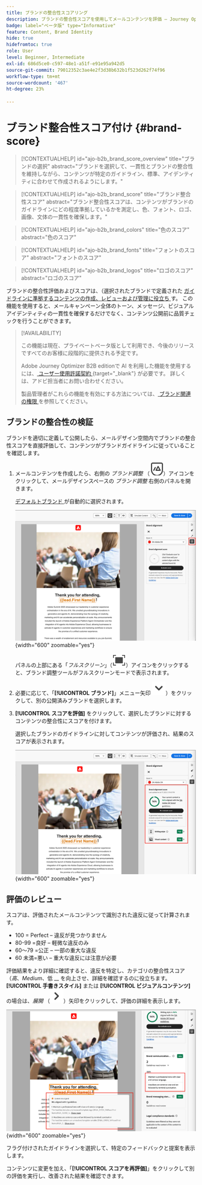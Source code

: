 ```yaml
---
title: ブランドの整合性スコアリング
description: ブランドの整合性スコアを使用してメールコンテンツを評価 – Journey Optimizer B2B editionで、ブランドガイドラインに照らして色、フォント、ロゴ、記述スタイルを検証します。
badge: label="ベータ版" type="Informative"
feature: Content, Brand Identity
hide: true
hidefromtoc: true
role: User
level: Beginner, Intermediate
exl-id: 686d5ce0-c597-48e1-a51f-e91e95a942d5
source-git-commit: 79012352c3ae4e2f3d38b632b1f523d262f74f96
workflow-type: tm+mt
source-wordcount: '467'
ht-degree: 23%

---
```


# ブランド整合性スコア付け {#brand-score}

>[!CONTEXTUALHELP]
>id="ajo-b2b_brand_score_overview"
>title="ブランドの選択"
>abstract="ブランドを選択して、一貫性とブランドの整合性を維持しながら、コンテンツが特定のガイドライン、標準、アイデンティティに合わせて作成されるようにします。"

>[!CONTEXTUALHELP]
>id="ajo-b2b_brand_score"
>title="ブランド整合性スコア"
>abstract="ブランド整合性スコアは、コンテンツがブランドのガイドラインにどの程度準拠しているかを測定し、色、フォント、ロゴ、画像、文体の一貫性を確保します。"

>[!CONTEXTUALHELP]
>id="ajo-b2b_brand_colors"
>title="色のスコア"
>abstract="色のスコア"

>[!CONTEXTUALHELP]
>id="ajo-b2b_brand_fonts"
>title="フォントのスコア"
>abstract="フォントのスコア"

>[!CONTEXTUALHELP]
>id="ajo-b2b_brand_logos"
>title="ロゴのスコア"
>abstract="ロゴのスコア"

ブランドの整合性評価およびスコアは、（選択されたブランドで定義された [ ガイドラインに準拠するコンテンツの作成、レビューおよび管理に役立ち ](./brands-manage-create.md#brand-definitions) す。 この機能を使用すると、メールキャンペーン全体のトーン、メッセージ、ビジュアルアイデンティティの一貫性を確保するだけでなく、コンテンツ公開前に品質チェックを行うことができます。

>[!AVAILABILITY]
>
>この機能は現在、プライベートベータ版として利用でき、今後のリリースですべてのお客様に段階的に提供される予定です。
>
>Adobe Journey Optimizer B2B editionで AI を利用した機能を使用するには、[ ユーザー使用許諾契約 ](https://www.adobe.com/legal/licenses-terms/adobe-dx-gen-ai-user-guidelines.html){target="_blank"} が必要です。 詳しくは、アドビ担当者にお問い合わせください。
>
>製品管理者がこれらの機能を有効にする方法については、[ ブランド関連の権限 ](./brands-overview.md#brand-related-permissions) を参照してください。

## ブランドの整合性の検証

ブランドを適切に定義して公開したら、メールデザイン空間内でブランドの整合性スコアを直接評価して、コンテンツがブランドガイドラインに従っていることを確認します。

1. メールコンテンツを作成したら、右側の _ブランド調整_ （![ ブランド調整アイコン ](../assets/do-not-localize/icon-brand-compliance.svg)）アイコンをクリックして、メールデザインスペースの _ブランド調整_ 右側のパネルを開きます。

   [ デフォルトブランド ](./brands-manage-create.md#default-brand) が自動的に選択されます。

   ![ ブランド調整ツールへのアクセス ](./assets/brands-alignment-sidebar.png){width="600" zoomable="yes"}

   パネルの上部にある「_フルスクリーン_」（![ フルスクリーンアイコン ](../assets/do-not-localize/icon-full-screen.svg)）アイコンをクリックすると、ブランド調整ツールがフルスクリーンモードで表示されます。

1. 必要に応じて、「**[!UICONTROL ブランド]**」メニュー矢印 ![ 下矢印 ](../assets/do-not-localize/icon-down-menu.svg)）をクリックして、別の公開済みブランドを選択します。

1. **[!UICONTROL スコアを評価]** をクリックして、選択したブランドに対するコンテンツの整合性にスコアを付けます。

   選択したブランドのガイドラインに対してコンテンツが評価され、結果のスコアが表示されます。

   ![ ブランドの整合性の評価スコア ](./assets/brands-alignment-evaluation.png){width="600" zoomable="yes"}

## 評価のレビュー

スコアは、評価されたメールコンテンツで識別された違反に従って計算されます。

* 100 = Perfect – 違反が見つかりません
* 80-99 =良好 – 軽微な違反のみ
* 60～79 =公正 – 一部の重大な違反
* 60 未満=悪い – 重大な違反には注意が必要

評価結果をより詳細に確認すると、違反を特定し、カテゴリの整合性スコア（_高_、_Medium_、低 __ を向上させ、詳細を確認するのに役立ちます。 **[!UICONTROL 手書きスタイル]** または **[!UICONTROL ビジュアルコンテンツ]** の場合は、_展開_ （![ 展開矢印 ](../assets/do-not-localize/icon-expand-right.svg)）矢印をクリックして、評価の詳細を表示します。

![ ブランド整合性評価の詳細 ](./assets/brands-alignment-evaluation-details.png){width="600" zoomable="yes"}

フラグ付けされたガイドラインを選択して、特定のフィードバックと提案を表示します。

コンテンツに変更を加え、「**[!UICONTROL スコアを再評価]**」をクリックして別の評価を実行し、改善された結果を確認できます。

